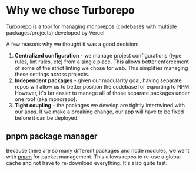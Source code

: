 # Why we chose Turborepo

[Turborepo](https://turbo.build/) is a tool for managing monorepos (codebases with multiple packages/projects) developed by Vercel.

A few reasons why we thought it was a good decision:

1. **Centralized configuration** - we manage project configurations (type rules, lint rules, etc) from a single place. This allows better enforcement of some of the strict linting we chose for web. This simplifies managing these settings across projects.
2. **Independent packages** - given our modularity goal, having separate repos will allow us to better position the codebase for exporting to NPM. However, it's far easier to manage all of those separate packages under one roof (aka monorepo).
3. **Tight coupling** - the packages we develop are tightly intertwined with our apps. If we make a breaking change, our app will have to be fixed before it can be deployed.

## pnpm package manager

Because there are so many different packages and node modules, we went with [pnpm](https://pnpm.io/) for packet management.
This allows repos to re-use a global cache and not have to re-download everything. It's also quite fast.
